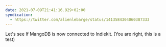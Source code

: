 ```yaml
---
date: 2021-07-09T21:41:16.929+02:00
syndication:
  - https://twitter.com/alienlebarge/status/1413584304060387333
---
```

Let's see If MangoDB is now connected to Indiekit.
(You are right, this is a test)
